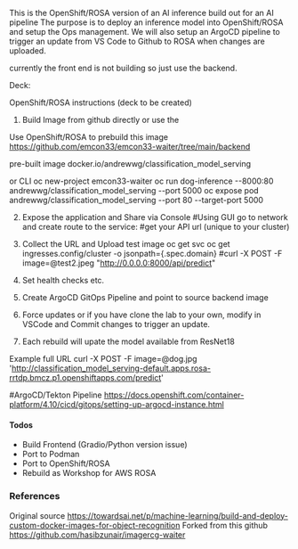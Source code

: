 
This is the OpenShift/ROSA version of an AI inference build out for an AI pipeline 
The purpose is to deploy an inference model into OpenShift/ROSA and setup the Ops management. 
We will also setup an ArgoCD pipeline to trigger an update from VS Code to Github to ROSA when changes are uploaded. 

currently the front end is not building so just use the backend. 

Deck: 

OpenShift/ROSA instructions (deck to be created) 
1. Build Image from github directly or use the 

Use OpenShift/ROSA to prebuild this image 
https://github.com/emcon33/emcon33-waiter/tree/main/backend

pre-built image 
docker.io/andrewwg/classification_model_serving

or CLI
oc new-project emcon33-waiter
oc run dog-inference --8000:80 andrewwg/classification_model_serving --port 5000
oc expose pod andrewwg/classification_model_serving --port 80 --target-port 5000 

2. Expose the application and Share via Console 
#Using GUI go to network and create route to the service: 
#get your API url (unique to your cluster) 

3. Collect the URL and Upload test image 
oc get svc
oc get ingresses.config/cluster -o jsonpath={.spec.domain}
#curl -X POST -F image=@test2.jpeg "http://0.0.0.0:8000/api/predict"

4. Set health checks etc. 
5. Create ArgoCD GitOps Pipeline and point to source backend image
6. Force updates or if you have clone the lab to your own, modify in VSCode and Commit changes to trigger an update. 
7. Each rebuild will upate the model available from ResNet18 

Example full URL
curl -X POST -F image=@dog.jpg 'http://classification_model_serving-default.apps.rosa-rrtdp.bmcz.p1.openshiftapps.com/predict'

#ArgoCD/Tekton Pipeline 
https://docs.openshift.com/container-platform/4.10/cicd/gitops/setting-up-argocd-instance.html


#### Todos
* Build Frontend (Gradio/Python version issue) 
* Port to Podman 
* Port to OpenShift/ROSA
* Rebuild as Workshop for AWS ROSA

### References
Original source https://towardsai.net/p/machine-learning/build-and-deploy-custom-docker-images-for-object-recognition
Forked from this github https://github.com/hasibzunair/imagercg-waiter